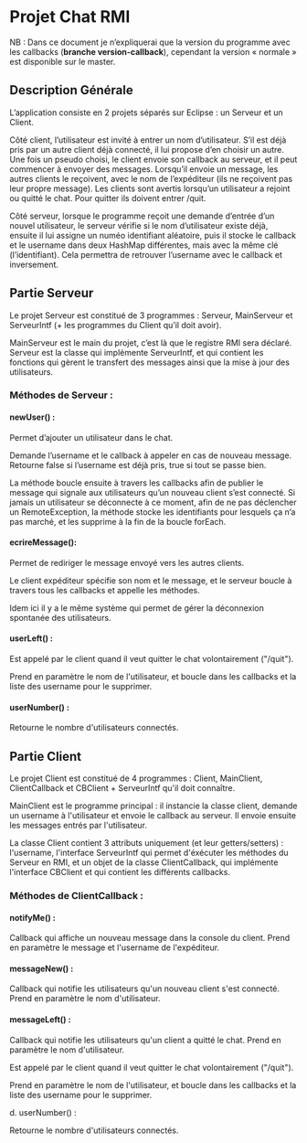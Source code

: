 # Projet Chat RMI

NB : Dans ce document je n’expliquerai que la version du programme avec les callbacks (**branche version-callback**), cependant la version « normale » est disponible sur le master.

## Description Générale

L’application consiste en 2 projets séparés sur Eclipse : un Serveur et un Client.

Côté client, l’utilisateur est invité à entrer un nom d’utilisateur. S’il est déjà pris par un autre client déjà connecté, il lui propose d’en choisir un autre. Une fois un pseudo choisi, le client envoie son callback au serveur, et il peut commencer à envoyer des messages. Lorsqu’il envoie un message, les autres clients le reçoivent, avec le nom de l’expéditeur (ils ne reçoivent pas leur propre message).  Les clients sont avertis lorsqu’un utilisateur a rejoint ou quitté le chat. Pour quitter ils doivent entrer /quit.

Côté serveur, lorsque le programme reçoit une demande d’entrée d’un nouvel utilisateur, le serveur vérifie si le nom d’utilisateur existe déjà, ensuite il lui assigne un numéo identifiant aléatoire, puis il stocke le callback et le username dans deux HashMap différentes, mais avec la même clé (l’identifiant). Cela permettra de retrouver l’username avec le callback et inversement.

## Partie Serveur

Le projet Serveur est constitué de 3 programmes : Serveur, MainServeur et ServeurIntf (+ les programmes du Client qu’il doit avoir). 

MainServeur est le main du projet, c’est là que le registre RMI sera déclaré. Serveur est la classe qui implémente ServeurIntf, et qui contient les fonctions qui gèrent le transfert des messages ainsi que la mise à jour des utilisateurs.

### Méthodes de Serveur :

  #### newUser() :
  
  Permet d’ajouter un utilisateur dans le chat.
  
  Demande l’username et le callback à appeler en cas de nouveau message. Retourne false si l’username est déjà pris, true si tout se passe bien. 
  
  La méthode boucle ensuite à travers les callbacks afin de publier le message qui signale aux utilisateurs qu’un nouveau client s’est connecté. Si jamais un utilisateur se déconnecte à ce moment, afin de ne pas déclencher un RemoteException, la méthode stocke les identifiants pour lesquels ça n’a pas marché, et les supprime à la fin de la boucle forEach.
  
  #### ecrireMessage():
  
  Permet de rediriger le message envoyé vers les autres clients.
  
  Le client expéditeur spécifie son nom et le message, et le serveur boucle à travers tous les callbacks et appelle les méthodes.
  
  Idem ici il y a le même système qui permet de gérer la déconnexion spontanée des utilisateurs.
  
  #### userLeft() :
  
  Est appelé par le client quand il veut quitter le chat volontairement ("/quit"). 
  
  Prend en paramètre le nom de l'utilisateur, et boucle dans les callbacks et la liste des username pour le supprimer.
  
  #### userNumber() :
  
  Retourne le nombre d'utilisateurs connectés.


## Partie Client

Le projet Client est constitué de 4 programmes : Client, MainClient, ClientCallback et CBClient + ServeurIntf qu'il doit connaître. 

MainClient est le programme principal : il instancie la classe client, demande un username à l'utilisateur et envoie le callback au serveur. Il envoie ensuite les messages entrés par l'utilisateur.

La classe Client contient 3 attributs uniquement (et leur getters/setters) : l'username, l'interface ServeurIntf qui permet d'éxécuter les méthodes du Serveur en RMI, et un objet de la classe ClientCallback, qui implémente l'interface CBClient et qui contient les différents callbacks.

### Méthodes de ClientCallback :


  #### notifyMe() :
  
  Callback qui affiche un nouveau message dans la console du client. Prend en paramètre le message et l'username de l'expéditeur.
  
  #### messageNew() :
  
  Callback qui notifie les utilisateurs qu'un nouveau client s'est connecté. Prend en paramètre le nom d'utilisateur.
  
  #### messageLeft() :
  
  Callback qui notifie les utilisateurs qu'un client a quitté le chat. Prend en paramètre le nom d'utilisateur.


  Est appelé par le client quand il veut quitter le chat volontairement ("/quit"). 
  
  Prend en paramètre le nom de l'utilisateur, et boucle dans les callbacks et la liste des username pour le supprimer.
  
  d. userNumber() :
  
  Retourne le nombre d'utilisateurs connectés.

